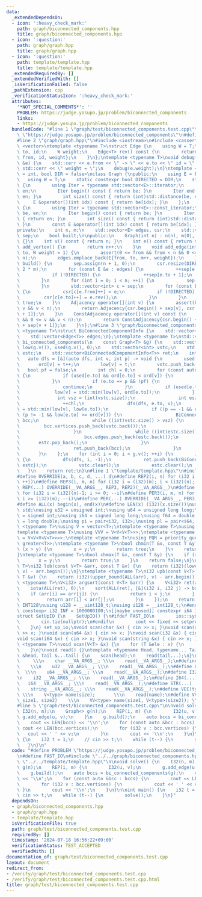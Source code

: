 ```yaml
---
data:
  _extendedDependsOn:
  - icon: ':heavy_check_mark:'
    path: graph/biconnected_components.hpp
    title: graph/biconnected_components.hpp
  - icon: ':question:'
    path: graph/graph.hpp
    title: graph/graph.hpp
  - icon: ':question:'
    path: template/template.hpp
    title: template/template.hpp
  _extendedRequiredBy: []
  _extendedVerifiedWith: []
  _isVerificationFailed: false
  _pathExtension: cpp
  _verificationStatusIcon: ':heavy_check_mark:'
  attributes:
    '*NOT_SPECIAL_COMMENTS*': ''
    PROBLEM: https://judge.yosupo.jp/problem/biconnected_components
    links:
    - https://judge.yosupo.jp/problem/biconnected_components
  bundledCode: "#line 1 \"graph/test/biconnected_components.test.cpp\"\n#define PROBLEM\
    \ \"https://judge.yosupo.jp/problem/biconnected_components\"\n#define FAST_IO\n\
    #line 2 \"graph/graph.hpp\"\n#include <iostream>\n#include <cassert>\n#include\
    \ <vector>\ntemplate <typename T>\nstruct Edge {\n    using W = T;\n    int from,\
    \ to, id;\n    W weight;\n    Edge<T> rev() const {\n        return Edge<T>{to,\
    \ from, id, weight};\n    }\n};\ntemplate <typename T>\nvoid debug(const Edge<T>\
    \ &e) {\n    std::cerr << e.from << \" -> \" << e.to << \" id = \" << e.id <<\
    \ std::cerr << \" weight = \";\n    debug(e.weight);\n}\ntemplate <typename T\
    \ = int, bool DIR = false>\nclass Graph {\npublic:\n    using E = Edge<T>;\n \
    \   using W = T;\n    static constexpr bool DIRECTED = DIR;\n    struct Adjacency\
    \ {\n        using Iter = typename std::vector<E>::iterator;\n        Iter be,\
    \ en;\n        Iter begin() const { return be; }\n        Iter end() const { return\
    \ en; }\n        int size() const { return (int)std::distance(be, en); }\n   \
    \     E &operator[](int idx) const { return be[idx]; }\n    };\n    struct ConstAdjacency\
    \ {\n        using Iter = typename std::vector<E>::const_iterator;\n        Iter\
    \ be, en;\n        Iter begin() const { return be; }\n        Iter end() const\
    \ { return en; }\n        int size() const { return (int)std::distance(be, en);\
    \ }\n        const E &operator[](int idx) const { return be[idx]; }\n    };\n\n\
    private:\n    int n, m;\n    std::vector<E> edges, csr;\n    std::vector<int>\
    \ sep;\n    bool built;\n\npublic:\n    Graph(int n) : n(n), m(0), built(false)\
    \ {}\n    int v() const { return n; }\n    int e() const { return m; }\n    int\
    \ add_vertex() {\n        return n++;\n    }\n    void add_edge(int from, int\
    \ to, W weight = 1) {\n        assert(0 <= from && from < n && 0 <= to && to <\
    \ n);\n        edges.emplace_back(E{from, to, m++, weight});\n    }\n    void\
    \ build() {\n        sep.assign(n + 1, 0);\n        csr.resize(DIRECTED ? m :\
    \ 2 * m);\n        for (const E &e : edges) {\n            ++sep[e.from + 1];\n\
    \            if (!DIRECTED) {\n                ++sep[e.to + 1];\n            }\n\
    \        }\n        for (int i = 0; i < n; ++i) {\n            sep[i + 1] += sep[i];\n\
    \        }\n        std::vector<int> c = sep;\n        for (const E &e : edges)\
    \ {\n            csr[c[e.from]++] = e;\n            if (!DIRECTED) {\n       \
    \         csr[c[e.to]++] = e.rev();\n            }\n        }\n        built =\
    \ true;\n    }\n    Adjacency operator[](int v) {\n        assert(built && 0 <=\
    \ v && v < n);\n        return Adjacency{csr.begin() + sep[v], csr.begin() + sep[v\
    \ + 1]};\n    }\n    ConstAdjacency operator[](int v) const {\n        assert(built\
    \ && 0 <= v && v < n);\n        return ConstAdjacency{csr.begin() + sep[v], csr.begin()\
    \ + sep[v + 1]};\n    }\n};\n#line 3 \"graph/biconnected_components.hpp\"\ntemplate\
    \ <typename T>\nstruct BiConnectedComponentInfo {\n    std::vector<int> vertices;\n\
    \    std::vector<Edge<T>> edges;\n};\ntemplate <typename T>\nstd::vector<BiConnectedComponentInfo<T>>\
    \ bi_connected_components(\n    const Graph<T> &g) {\n    std::vector<int> ord(g.v()),\
    \ low(g.v()), used(g.v(), 0);\n    std::vector<int> vstc;\n    std::vector<Edge<T>>\
    \ estc;\n    std::vector<BiConnectedComponentInfo<T>> ret;\n    int t = 0;\n \
    \   auto dfs = [&](auto dfs, int v, int p) -> void {\n        used[v] = 1;\n \
    \       ord[v] = t++;\n        low[v] = t;\n        vstc.push_back(v);\n     \
    \   bool pf = false;\n        int chl = 0;\n        for (const auto &e : g[v])\
    \ {\n            if (used[e.to] && ord[e.to] < ord[v]) {\n                estc.push_back(e);\n\
    \            }\n            if (e.to == p && !pf) {\n                pf = true;\n\
    \                continue;\n            }\n            if (used[e.to]) {\n   \
    \             low[v] = std::min(low[v], ord[e.to]);\n            } else {\n  \
    \              int vsz = (int)vstc.size();\n                int esz = (int)estc.size();\n\
    \                ++chl;\n                dfs(dfs, e.to, v);\n                low[v]\
    \ = std::min(low[v], low[e.to]);\n                if ((p == -1 && chl >= 2) ||\
    \ (p != -1 && low[e.to] >= ord[v])) {\n                    BiConnectedComponentInfo<T>\
    \ bcc;\n                    while ((int)vstc.size() > vsz) {\n               \
    \         bcc.vertices.push_back(vstc.back());\n                        vstc.pop_back();\n\
    \                    }\n                    while ((int)estc.size() > esz) {\n\
    \                        bcc.edges.push_back(estc.back());\n                 \
    \       estc.pop_back();\n                    }\n                    bcc.vertices.push_back(v);\n\
    \                    ret.push_back(bcc);\n                }\n            }\n \
    \       }\n    };\n    for (int i = 0; i < g.v(); ++i) {\n        if (!used[i])\
    \ {\n            dfs(dfs, i, -1);\n            ret.push_back(BiConnectedComponentInfo<T>{vstc,\
    \ estc});\n            vstc.clear();\n            estc.clear();\n        }\n \
    \   }\n    return ret;\n}\n#line 1 \"template/template.hpp\"\n#include <bits/stdc++.h>\n\
    #define OVERRIDE(a, b, c, d, ...) d\n#define REP2(i, n) for (i32 i = 0; i < (i32)(n);\
    \ ++i)\n#define REP3(i, m, n) for (i32 i = (i32)(m); i < (i32)(n); ++i)\n#define\
    \ REP(...) OVERRIDE(__VA_ARGS__, REP3, REP2)(__VA_ARGS__)\n#define PER2(i, n)\
    \ for (i32 i = (i32)(n)-1; i >= 0; --i)\n#define PER3(i, m, n) for (i32 i = (i32)(n)-1;\
    \ i >= (i32)(m); --i)\n#define PER(...) OVERRIDE(__VA_ARGS__, PER3, PER2)(__VA_ARGS__)\n\
    #define ALL(x) begin(x), end(x)\n#define LEN(x) (i32)(x.size())\nusing namespace\
    \ std;\nusing u32 = unsigned int;\nusing u64 = unsigned long long;\nusing i32\
    \ = signed int;\nusing i64 = signed long long;\nusing f64 = double;\nusing f80\
    \ = long double;\nusing pi = pair<i32, i32>;\nusing pl = pair<i64, i64>;\ntemplate\
    \ <typename T>\nusing V = vector<T>;\ntemplate <typename T>\nusing VV = V<V<T>>;\n\
    template <typename T>\nusing VVV = V<V<V<T>>>;\ntemplate <typename T>\nusing VVVV\
    \ = V<V<V<V<T>>>>;\ntemplate <typename T>\nusing PQR = priority_queue<T, V<T>,\
    \ greater<T>>;\ntemplate <typename T>\nbool chmin(T &x, const T &y) {\n    if\
    \ (x > y) {\n        x = y;\n        return true;\n    }\n    return false;\n\
    }\ntemplate <typename T>\nbool chmax(T &x, const T &y) {\n    if (x < y) {\n \
    \       x = y;\n        return true;\n    }\n    return false;\n}\ntemplate <typename\
    \ T>\ni32 lob(const V<T> &arr, const T &v) {\n    return (i32)(lower_bound(ALL(arr),\
    \ v) - arr.begin());\n}\ntemplate <typename T>\ni32 upb(const V<T> &arr, const\
    \ T &v) {\n    return (i32)(upper_bound(ALL(arr), v) - arr.begin());\n}\ntemplate\
    \ <typename T>\nV<i32> argsort(const V<T> &arr) {\n    V<i32> ret(arr.size());\n\
    \    iota(ALL(ret), 0);\n    sort(ALL(ret), [&](i32 i, i32 j) -> bool {\n    \
    \    if (arr[i] == arr[j]) {\n            return i < j;\n        } else {\n  \
    \          return arr[i] < arr[j];\n        }\n    });\n    return ret;\n}\n#ifdef\
    \ INT128\nusing u128 = __uint128_t;\nusing i128 = __int128_t;\n#endif\n[[maybe_unused]]\
    \ constexpr i32 INF = 1000000100;\n[[maybe_unused]] constexpr i64 INF64 = 3000000000000000100;\n\
    struct SetUpIO {\n    SetUpIO() {\n#ifdef FAST_IO\n        ios::sync_with_stdio(false);\n\
    \        cin.tie(nullptr);\n#endif\n        cout << fixed << setprecision(15);\n\
    \    }\n} set_up_io;\nvoid scan(char &x) { cin >> x; }\nvoid scan(u32 &x) { cin\
    \ >> x; }\nvoid scan(u64 &x) { cin >> x; }\nvoid scan(i32 &x) { cin >> x; }\n\
    void scan(i64 &x) { cin >> x; }\nvoid scan(string &x) { cin >> x; }\ntemplate\
    \ <typename T>\nvoid scan(V<T> &x) {\n    for (T &ele : x) {\n        scan(ele);\n\
    \    }\n}\nvoid read() {}\ntemplate <typename Head, typename... Tail>\nvoid read(Head\
    \ &head, Tail &...tail) {\n    scan(head);\n    read(tail...);\n}\n#define CHAR(...)\
    \     \\\n    char __VA_ARGS__; \\\n    read(__VA_ARGS__);\n#define U32(...) \
    \    \\\n    u32 __VA_ARGS__; \\\n    read(__VA_ARGS__);\n#define U64(...)   \
    \  \\\n    u64 __VA_ARGS__; \\\n    read(__VA_ARGS__);\n#define I32(...)     \\\
    \n    i32 __VA_ARGS__; \\\n    read(__VA_ARGS__);\n#define I64(...)     \\\n \
    \   i64 __VA_ARGS__; \\\n    read(__VA_ARGS__);\n#define STR(...)        \\\n\
    \    string __VA_ARGS__; \\\n    read(__VA_ARGS__);\n#define VEC(type, name, size)\
    \ \\\n    V<type> name(size);       \\\n    read(name);\n#define VVEC(type, name,\
    \ size1, size2)    \\\n    VV<type> name(size1, V<type>(size2)); \\\n    read(name);\n\
    #line 5 \"graph/test/biconnected_components.test.cpp\"\n\nvoid solve() {\n   \
    \ I32(n, m);\n    Graph<> g(n);\n    REP(i, m) {\n        I32(u, v);\n       \
    \ g.add_edge(u, v);\n    }\n    g.build();\n    auto bccs = bi_connected_components(g);\n\
    \    cout << LEN(bccs) << '\\n';\n    for (const auto &bcc : bccs) {\n       \
    \ cout << LEN(bcc.vertices);\n        for (i32 v : bcc.vertices) {\n         \
    \   cout << ' ' << v;\n        }\n        cout << '\\n';\n    }\n}\n\nint main()\
    \ {\n    i32 t = 1;\n    // cin >> t;\n    while (t--) {\n        solve();\n \
    \   }\n}\n"
  code: "#define PROBLEM \"https://judge.yosupo.jp/problem/biconnected_components\"\
    \n#define FAST_IO\n#include \"../../graph/biconnected_components.hpp\"\n#include\
    \ \"../../template/template.hpp\"\n\nvoid solve() {\n    I32(n, m);\n    Graph<>\
    \ g(n);\n    REP(i, m) {\n        I32(u, v);\n        g.add_edge(u, v);\n    }\n\
    \    g.build();\n    auto bccs = bi_connected_components(g);\n    cout << LEN(bccs)\
    \ << '\\n';\n    for (const auto &bcc : bccs) {\n        cout << LEN(bcc.vertices);\n\
    \        for (i32 v : bcc.vertices) {\n            cout << ' ' << v;\n       \
    \ }\n        cout << '\\n';\n    }\n}\n\nint main() {\n    i32 t = 1;\n    //\
    \ cin >> t;\n    while (t--) {\n        solve();\n    }\n}"
  dependsOn:
  - graph/biconnected_components.hpp
  - graph/graph.hpp
  - template/template.hpp
  isVerificationFile: true
  path: graph/test/biconnected_components.test.cpp
  requiredBy: []
  timestamp: '2024-07-18 16:56:22+09:00'
  verificationStatus: TEST_ACCEPTED
  verifiedWith: []
documentation_of: graph/test/biconnected_components.test.cpp
layout: document
redirect_from:
- /verify/graph/test/biconnected_components.test.cpp
- /verify/graph/test/biconnected_components.test.cpp.html
title: graph/test/biconnected_components.test.cpp
---
```

